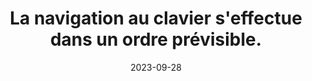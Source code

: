 ---
N: '162'
Rubrique: Navigation
title: La navigation au clavier s'effectue dans un ordre prévisible. 
detail: La navigation au clavier s'effectue dans un ordre prévisible. 
abstract: 
categories: [" Navigation"]
agrege: O4162-E054
opquast: '4 162'
indiceebook: '54'
description: "Règle n° 054"
weight:  054
actif: '1'
layout: rules
date: 2023-09-28
tags: ["", ""]
objectif: ["", ""]
Meo: [""]
Controle: ""
Author: ["Opquast"]
steps: ["", ""]
---